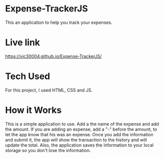 # Expense-TrackerJS

This an application to help you track your expenses.

# Live link

https://vic30004.github.io/Expense-TrackerJS/

# Tech Used

For this project, I used HTML, CSS and JS.

# How it Works

This is a simple application to use. Add a the name of the expense and add the amount. If you are adding an expense, add a "-" before the amount, to let the app know that his was an expense. Once you add the information and submit it, the app will show the transaction to the history and will update the total. Also, the application saves the information to your local storage so you don't lose the information.
